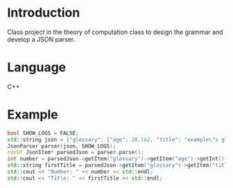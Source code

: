 # Introduction
Class project in the theory of computation class to design the grammar and develop a JSON parser.

# Language
C++

# Example
```c++
bool SHOW_LOGS = FALSE;
std::string json = {"glossary": {"age": 20.1e2, "title": "example\"s glossary","GlossDiv": {"title": "S","GlossList": {"GlossEntry": {"ID": "SGML","SortAs": "SGML","GlossTerm": "Standard Generalized Markup Language","Acronym": "SGML","Abbrev": "ISO 8879:1986","GlossDef": {"para": "A meta-markup language, used to create markup languages such as DocBook.","GlossSeeAlso": ["GML", "XML"]},"GlossSee": "markup"}}}}}
JsonParser parser(json, SHOW_LOGS);
const JsonItem* parsedJson = parser.parse();
int number = parsedJson->getItem("glossary")->getItem("age")->getInt();
std::string firstTitle = parsedJson->getItem("glossary")->getItem("title")->getText();
std::cout << "Number: " << number << std::endl;
std::cout << "Title: " << firstTitle << std::endl;
```
